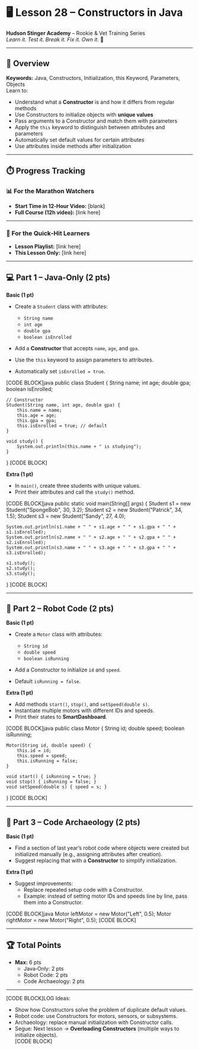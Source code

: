 # 🖥️ Lesson 28 – Constructors in Java

**Hudson Stinger Academy** – Rookie & Vet Training Series  
_Learn it. Test it. Break it. Fix it. Own it._ 🐝

---

## 🎯 Overview
**Keywords:** Java, Constructors, Initialization, this Keyword, Parameters, Objects  
Learn to:
- Understand what a **Constructor** is and how it differs from regular methods  
- Use Constructors to initialize objects with **unique values**  
- Pass arguments to a Constructor and match them with parameters  
- Apply the `this` keyword to distinguish between attributes and parameters  
- Automatically set default values for certain attributes  
- Use attributes inside methods after initialization  

---

## ⏱️ Progress Tracking

### 📊 For the Marathon Watchers  
- **Start Time in 12‑Hour Video:** [blank]  
- **Full Course (12h video):** [link here]

---

### 🎯 For the Quick‑Hit Learners  
- **Lesson Playlist:** [link here]  
- **This Lesson Only:** [link here]

---

## 💻 Part 1 – Java‑Only (2 pts)

**Basic (1 pt)**  
- Create a `Student` class with attributes:  
  - `String name`  
  - `int age`  
  - `double gpa`  
  - `boolean isEnrolled`  

- Add a **Constructor** that accepts `name`, `age`, and `gpa`.  
- Use the `this` keyword to assign parameters to attributes.  
- Automatically set `isEnrolled = true`.  

[CODE BLOCK]java
public class Student {
    String name;
    int age;
    double gpa;
    boolean isEnrolled;

    // Constructor
    Student(String name, int age, double gpa) {
        this.name = name;
        this.age = age;
        this.gpa = gpa;
        this.isEnrolled = true; // default
    }

    void study() {
        System.out.println(this.name + " is studying");
    }
}
[CODE BLOCK]

**Extra (1 pt)**  
- In `main()`, create three students with unique values.  
- Print their attributes and call the `study()` method.  

[CODE BLOCK]java
public static void main(String[] args) {
    Student s1 = new Student("SpongeBob", 30, 3.2);
    Student s2 = new Student("Patrick", 34, 1.5);
    Student s3 = new Student("Sandy", 27, 4.0);

    System.out.println(s1.name + " " + s1.age + " " + s1.gpa + " " + s1.isEnrolled);
    System.out.println(s2.name + " " + s2.age + " " + s2.gpa + " " + s2.isEnrolled);
    System.out.println(s3.name + " " + s3.age + " " + s3.gpa + " " + s3.isEnrolled);

    s1.study();
    s2.study();
    s3.study();
}
[CODE BLOCK]

---

## 🤖 Part 2 – Robot Code (2 pts)

**Basic (1 pt)**  
- Create a `Motor` class with attributes:  
  - `String id`  
  - `double speed`  
  - `boolean isRunning`  

- Add a Constructor to initialize `id` and `speed`.  
- Default `isRunning = false`.  

**Extra (1 pt)**  
- Add methods `start()`, `stop()`, and `setSpeed(double s)`.  
- Instantiate multiple motors with different IDs and speeds.  
- Print their states to **SmartDashboard**.  

[CODE BLOCK]java
public class Motor {
    String id;
    double speed;
    boolean isRunning;

    Motor(String id, double speed) {
        this.id = id;
        this.speed = speed;
        this.isRunning = false;
    }

    void start() { isRunning = true; }
    void stop() { isRunning = false; }
    void setSpeed(double s) { speed = s; }
}
[CODE BLOCK]

---

## 📜 Part 3 – Code Archaeology (2 pts)

**Basic (1 pt)**  
- Find a section of last year’s robot code where objects were created but initialized manually (e.g., assigning attributes after creation).  
- Suggest replacing that with a **Constructor** to simplify initialization.  

**Extra (1 pt)**  
- Suggest improvements:  
  - Replace repeated setup code with a Constructor.  
  - Example: instead of setting motor IDs and speeds line by line, pass them into a Constructor.  

[CODE BLOCK]java
Motor leftMotor = new Motor("Left", 0.5);
Motor rightMotor = new Motor("Right", 0.5);
[CODE BLOCK]

---

## 🏆 Total Points
- **Max:** 6 pts  
  - Java‑Only: 2 pts  
  - Robot Code: 2 pts  
  - Code Archaeology: 2 pts  

---

[CODE BLOCK]LOG
Ideas:
- Show how Constructors solve the problem of duplicate default values.  
- Robot code: use Constructors for motors, sensors, or subsystems.  
- Archaeology: replace manual initialization with Constructor calls.  
- Segue: Next lesson → **Overloading Constructors** (multiple ways to initialize objects).  
[CODE BLOCK]
